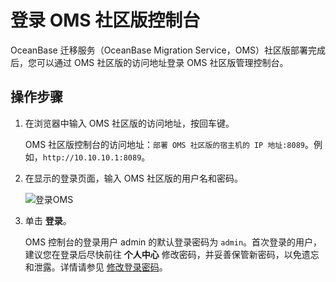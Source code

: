 # 登录 OMS 社区版控制台

OceanBase 迁移服务（OceanBase Migration Service，OMS）社区版部署完成后，您可以通过 OMS 社区版的访问地址登录 OMS 社区版管理控制台。

## 操作步骤

1. 在浏览器中输入 OMS 社区版的访问地址，按回车键。

   OMS 社区版控制台的访问地址：`部署 OMS 社区版的宿主机的 IP 地址:8089`。例如，`http://10.10.10.1:8089`。

2. 在显示的登录页面，输入 OMS 社区版的用户名和密码。

   ![登录OMS](https://help-static-aliyun-doc.aliyuncs.com/assets/img/zh-CN/7019541461/p380712.png)

3. 单击 **登录**。

   OMS 控制台的登录用户 admin 的默认登录密码为 `admin`。首次登录的用户，建议您在登录后尽快前往 **个人中心** 修改密码，并妥善保管新密码，以免遗忘和泄露。详情请参见 [修改登录密码](300.user-center/200.modify-the-logon-password.md)。

